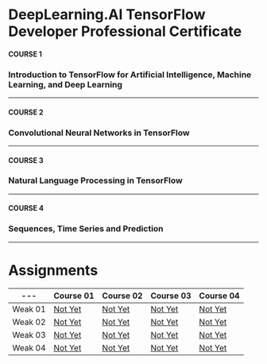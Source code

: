 # DeepLearning.AI TensorFlow Developer Professional Certificate

#### **COURSE** 1

### Introduction to TensorFlow for Artificial Intelligence, Machine Learning, and Deep Learning

---

#### **COURSE** 2

### Convolutional Neural Networks in TensorFlow

---

#### **COURSE** 3

### Natural Language Processing in TensorFlow

---

#### **COURSE** 4

### Sequences, Time Series and Prediction

---

# Assignments

| ---     | Course 01   | Course 02   | Course 03   | Course 04   |
| ------- | ----------- | ----------- | ----------- | ----------- |
| Weak 01 | [Not Yet]() | [Not Yet]() | [Not Yet]() | [Not Yet]() |
| Weak 02 | [Not Yet]() | [Not Yet]() | [Not Yet]() | [Not Yet]() |
| Weak 03 | [Not Yet]() | [Not Yet]() | [Not Yet]() | [Not Yet]() |
| Weak 04 | [Not Yet]() | [Not Yet]() | [Not Yet]() | [Not Yet]() |
